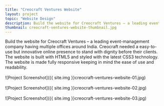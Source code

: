 ```yaml
---
title: "Creocraft Ventures Website"
layout: project
topic: "Website Design"
description: Build the website for Creocraft Ventures – a leading event-management company having multiple offices around India. Creocraft needed a easy-to-use but innovative online presence to stand with dignity before their clients. The website is built with HTML5 and styled with the latest CSS3 technology. The website is made fully responsive keeping in mind the ease of use and readability.
thumbnail: creocraft-ventures-website-thumbnail.jpg
---
```

Build the website for Creocraft Ventures – a leading event-management company having multiple offices around India. Creocraft needed a easy-to-use but innovative online presence to stand with dignity before their clients. The website is built with HTML5 and styled with the latest CSS3 technology. The website is made fully responsive keeping in mind the ease of use and readability.
<br><br>
![Project Screenshot]({{ site.img }}creocraft-ventures-website-01.jpg)
<br><br>
![Project Screenshot]({{ site.img }}creocraft-ventures-website-02.jpg)
<br><br>
![Project Screenshot]({{ site.img }}creocraft-ventures-website-03.jpg)